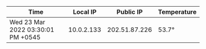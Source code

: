 | Time     | Local IP | Public IP | Temperature |
| ----------- | ----------- | ----------- | ----------- |
| Wed 23 Mar 2022 03:30:01 PM +0545      | 10.0.2.133     | 202.51.87.226  | 53.7° |
